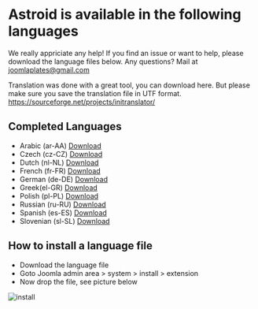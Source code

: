 # Astroid is available in the following languages
We really appriciate any help! If you find an issue or want to help, please download the language files below. 
Any questions? Mail at joomlaplates@gmail.com

Translation was done with a great tool, you can download here. But please make sure you save the translation file in UTF format.
https://sourceforge.net/projects/initranslator/


## Completed Languages
* Arabic (ar-AA) [Download](https://github.com/templaza/astroid-framework/raw/language/astroid_ar-AA.zip)
* Czech (cz-CZ) [Download](https://github.com/templaza/astroid-framework/raw/language/astroid_cs-CZ.zip)
* Dutch (nl-NL) [Download](https://github.com/templaza/astroid-framework/raw/language/astroid_nl-NL.zip)
* French (fr-FR) [Download](https://github.com/templaza/astroid-framework/raw/language/astroid_fr-FR.zip)
* German (de-DE) [Download](https://github.com/templaza/astroid-framework/raw/language/astroid_de-DE.zip)
* Greek(el-GR) [Download](https://github.com/templaza/astroid-framework/raw/language/astroid_el-GR.zip)
* Polish (pl-PL) [Download](https://github.com/templaza/astroid-framework/raw/language/astroid_pl-PL.zip)
* Russian (ru-RU) [Download](https://github.com/templaza/astroid-framework/raw/language/astroid_ru-RU.zip)
* Spanish (es-ES)  [Download](https://github.com/templaza/astroid-framework/raw/language/astroid_es-ES.zip)
* Slovenian (sl-SL)  [Download](https://github.com/templaza/astroid-framework/raw/language/astroid_sl-SI.zip)

## How to install a language file
* Download the language file
* Goto Joomla admin area > system > install > extension
* Now drop the file, see picture below

![install](https://user-images.githubusercontent.com/71080509/142489908-e2abe613-36a0-4ccc-8087-36c738df877f.jpg)
